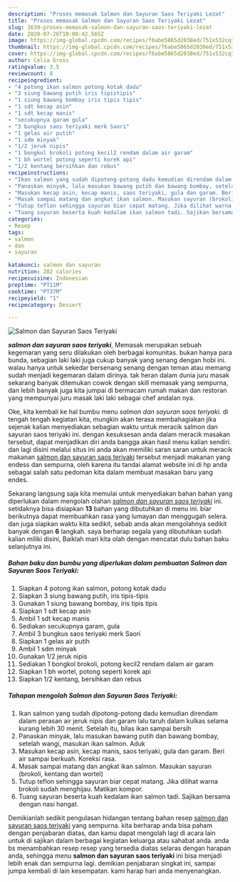```yaml
---
description: "Proses memasak Salmon dan Sayuran Saos Teriyaki Lezat"
title: "Proses memasak Salmon dan Sayuran Saos Teriyaki Lezat"
slug: 1639-proses-memasak-salmon-dan-sayuran-saos-teriyaki-lezat
date: 2020-07-26T10:08:42.565Z
image: https://img-global.cpcdn.com/recipes/f6abe5865d2038ed/751x532cq70/salmon-dan-sayuran-saos-teriyaki-foto-resep-utama.jpg
thumbnail: https://img-global.cpcdn.com/recipes/f6abe5865d2038ed/751x532cq70/salmon-dan-sayuran-saos-teriyaki-foto-resep-utama.jpg
cover: https://img-global.cpcdn.com/recipes/f6abe5865d2038ed/751x532cq70/salmon-dan-sayuran-saos-teriyaki-foto-resep-utama.jpg
author: Celia Gross
ratingvalue: 3.5
reviewcount: 8
recipeingredient:
- "4 potong ikan salmon potong kotak dadu"
- "3 siung bawang putih iris tipistipis"
- "1 siung bawang bombay iris tipis tipis"
- "1 sdt kecap asin"
- "1 sdt kecap manis"
- "secukupnya garam gula"
- "3 bungkus saos teriyaki merk Saori"
- "1 gelas air putih"
- "1 sdm minyak"
- "1/2 jeruk nipis"
- "1 bongkol brokoli potong kecil2 rendam dalam air garam"
- "1 bh wortel potong seperti korek api"
- "1/2 kentang bersihkan dan rebus"
recipeinstructions:
- "Ikan salmon yang sudah dipotong-potong dadu kemudian direndam dalam perasan air jeruk nipis dan garam lalu taruh dalam kulkas selama kurang lebih 30 menit. Setelah itu, bilas ikan sampai bersih"
- "Panaskan minyak, lalu masukan bawang putih dan bawang bombay, setelah wangi, masukan ikan salmon. Aduk"
- "Masukan kecap asin, kecap manis, saos teriyaki, gula dan garam. Beri air sampai berkuah. Koreksi rasa."
- "Masak sampai matang dan angkat ikan salmon. Masukan sayuran (brokoli, kentang dan wortel)"
- "Tutup teflon sehingga sayuran biar cepat matang. Jika dilihat warna brokoli sudah menghijau. Matikan kompor."
- "Tuang sayuran beserta kuah kedalam ikan salmon tadi. Sajikan bersama dengan nasi hangat."
categories:
- Resep
tags:
- salmon
- dan
- sayuran

katakunci: salmon dan sayuran 
nutrition: 282 calories
recipecuisine: Indonesian
preptime: "PT11M"
cooktime: "PT37M"
recipeyield: "1"
recipecategory: Dessert

---
```



![Salmon dan Sayuran Saos Teriyaki](https://img-global.cpcdn.com/recipes/f6abe5865d2038ed/751x532cq70/salmon-dan-sayuran-saos-teriyaki-foto-resep-utama.jpg)

<b><i>salmon dan sayuran saos teriyaki</i></b>, Memasak merupakan sebuah kegemaran yang seru dilakukan oleh berbagai komunitas. bukan hanya para bunda, sebagian laki laki juga cukup banyak yang senang dengan hobi ini. walau hanya untuk sekedar bersenang senang dengan teman atau memang sudah menjadi kegemaran dalam dirinya. tak heran dalam dunia juru masak sekarang banyak ditemukan cowok dengan skill memasak yang sempurna, dan lebih banyak juga kita jumpai di bermacam rumah makan dan restoran yang mempunyai juru masak laki laki sebagai chef andalan nya.



Oke, kita kembali ke hal bumbu menu <i>salmon dan sayuran saos teriyaki</i>. di tengah tengah kegiatan kita, mungkin akan terasa membahagiakan jika sejenak kalian menyediakan sebagian waktu untuk meracik salmon dan sayuran saos teriyaki ini. dengan kesuksesan anda dalam meracik masakan tersebut, dapat menjadikan diri anda bangga akan hasil menu kalian sendiri. dan lagi disini melalui situs ini anda akan memiliki saran saran untuk meracik makanan <u>salmon dan sayuran saos teriyaki</u> tersebut menjadi makanan yang endess dan sempurna, oleh karena itu tandai alamat website ini di hp anda sebagai salah satu pedoman kita dalam membuat masakan baru yang endes.


Sekarang langsung saja kita memulai untuk menyediakan bahan bahan yang diperlukan dalam mengolah olahan <u><i>salmon dan sayuran saos teriyaki</i></u> ini. setidaknya bisa disiapkan <b>13</b> bahan yang dibutuhkan di menu ini. biar berikutnya dapat membuahkan rasa yang lumayan dan menggugah selera. dan juga siapkan waktu kita sedikit, sebab anda akan mengolahnya sedikit banyak dengan <b>6</b> langkah. saya berharap segala yang dibutuhkan sudah kalian miliki disini, Baiklah mari kita olah dengan mencatat dulu bahan baku selanjutnya ini.

<!--inarticleads1-->

##### Bahan baku dan bumbu yang diperlukan dalam pembuatan Salmon dan Sayuran Saos Teriyaki:

1. Siapkan 4 potong ikan salmon, potong kotak dadu
1. Siapkan 3 siung bawang putih, iris tipis-tipis
1. Gunakan 1 siung bawang bombay, iris tipis tipis
1. Siapkan 1 sdt kecap asin
1. Ambil 1 sdt kecap manis
1. Sediakan secukupnya garam, gula
1. Ambil 3 bungkus saos teriyaki merk Saori
1. Siapkan 1 gelas air putih
1. Ambil 1 sdm minyak
1. Gunakan 1/2 jeruk nipis
1. Sediakan 1 bongkol brokoli, potong kecil2 rendam dalam air garam
1. Siapkan 1 bh wortel, potong seperti korek api
1. Siapkan 1/2 kentang, bersihkan dan rebus




<!--inarticleads2-->

##### Tahapan mengolah Salmon dan Sayuran Saos Teriyaki:

1. Ikan salmon yang sudah dipotong-potong dadu kemudian direndam dalam perasan air jeruk nipis dan garam lalu taruh dalam kulkas selama kurang lebih 30 menit. Setelah itu, bilas ikan sampai bersih
1. Panaskan minyak, lalu masukan bawang putih dan bawang bombay, setelah wangi, masukan ikan salmon. Aduk
1. Masukan kecap asin, kecap manis, saos teriyaki, gula dan garam. Beri air sampai berkuah. Koreksi rasa.
1. Masak sampai matang dan angkat ikan salmon. Masukan sayuran (brokoli, kentang dan wortel)
1. Tutup teflon sehingga sayuran biar cepat matang. Jika dilihat warna brokoli sudah menghijau. Matikan kompor.
1. Tuang sayuran beserta kuah kedalam ikan salmon tadi. Sajikan bersama dengan nasi hangat.




Demikianlah sedikit pengulasan hidangan tentang bahan resep <u>salmon dan sayuran saos teriyaki</u> yang sempurna. kita berharap anda bisa paham dengan penjabaran diatas, dan kamu dapat mengolah lagi di acara lain untuk di sajikan dalam berbagai kegiatan keluarga atau sahabat anda. anda bs menambahkan resep resep yang tersedia diatas selaras dengan harapan anda, sehingga menu <b>salmon dan sayuran saos teriyaki</b> ini bisa menjadi lebih enak dan sempurna lagi. demikian penjabaran singkat ini, sampai jumpa kembali di lain kesempatan. kami harap hari anda menyenangkan.
